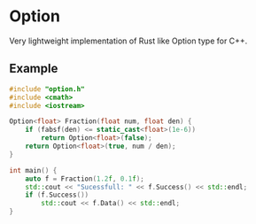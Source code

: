 # Option

Very lightweight implementation of Rust like Option type for C++.

## Example

```c++
#include "option.h"
#include <cmath>
#include <iostream>

Option<float> Fraction(float num, float den) {
    if (fabsf(den) <= static_cast<float>(1e-6))
        return Option<float>(false);
    return Option<float>(true, num / den);
}

int main() {
    auto f = Fraction(1.2f, 0.1f);
    std::cout << "Sucessfull: " << f.Success() << std::endl;
    if (f.Success())
        std::cout << f.Data() << std::endl;
}
```
